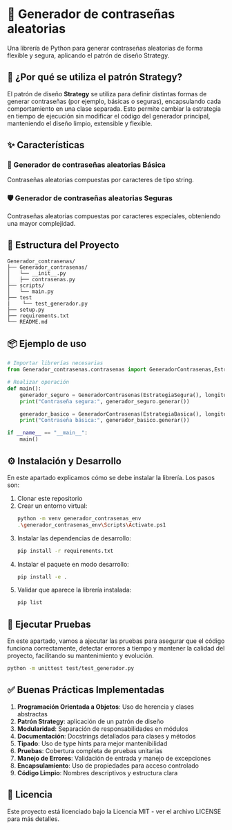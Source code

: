 # 🔐 Generador de contraseñas aleatorias

Una librería de Python para generar contraseñas aleatorias de forma flexible y segura, aplicando el patrón de diseño Strategy.

## 🧩 ¿Por qué se utiliza el patrón Strategy?

El patrón de diseño **Strategy** se utiliza para definir distintas formas de generar contraseñas (por ejemplo, básicas o seguras), encapsulando cada comportamiento en una clase separada. Esto permite cambiar la estrategia en tiempo de ejecución sin modificar el código del generador principal, manteniendo el diseño limpio, extensible y flexible.

## ✨ Características

### 🔑 Generador de contraseñas aleatorias Básica

Contraseñas aleatorias compuestas por caracteres de tipo string.

### 🛡 Generador de contraseñas aleatorias Seguras

Contraseñas aleatorias compuestas por caracteres especiales, obteniendo
una mayor complejidad. 

## 📁 Estructura del Proyecto
```
Generador_contrasenas/
├── Generador_contrasenas/
│   └── __init__.py
│   ├── contrasenas.py
├── scripts/
│   └── main.py
├── test
|    └── test_generador.py
├── setup.py
├── requirements.txt
└── README.md
```

## 📦 Ejemplo de uso

```python
# Importar librerías necesarias
from Generador_contrasenas.contrasenas import GeneradorContrasenas,EstrategiaBasica,EstrategiaSegura

# Realizar operación
def main():
    generador_seguro = GeneradorContrasenas(EstrategiaSegura(), longitud=16)
    print("Contraseña segura:", generador_seguro.generar())

    generador_basico = GeneradorContrasenas(EstrategiaBasica(), longitud=10)
    print("Contraseña básica:", generador_basico.generar())

if __name__ == "__main__":
    main()
```

## ⚙️ Instalación y Desarrollo

En este apartado explicamos cómo se debe instalar la librería. Los pasos son:

1. Clonar este repositorio
2. Crear un entorno virtual:
   ```bash
   python -m venv generador_contrasenas_env
   .\generador_contrasenas_env\Scripts\Activate.ps1 
   ```
3. Instalar las dependencias de desarrollo:
   ```bash
   pip install -r requirements.txt
   ```
4. Instalar el paquete en modo desarrollo:
   ```bash
   pip install -e .
   ```
 5. Validar que aparece la librería instalada:
    ```bash
    pip list
    ```  

## 🧪 Ejecutar Pruebas

En este apartado, vamos a ajecutar las pruebas para asegurar que el código funciona correctamente, detectar errores a tiempo y mantener la calidad del proyecto, facilitando su mantenimiento y evolución.
```bash
python -m unittest test/test_generador.py
```

## ✅ Buenas Prácticas Implementadas

1. **Programación Orientada a Objetos**: Uso de herencia y clases abstractas
2. **Patrón Strategy**: aplicación de un patrón de diseño
3. **Modularidad**: Separación de responsabilidades en módulos
4. **Documentación**: Docstrings detallados para clases y métodos
5. **Tipado**: Uso de type hints para mejor mantenibilidad
6. **Pruebas**: Cobertura completa de pruebas unitarias
7. **Manejo de Errores**: Validación de entrada y manejo de excepciones
8. **Encapsulamiento**: Uso de propiedades para acceso controlado
9. **Código Limpio**: Nombres descriptivos y estructura clara

## 📄 Licencia

Este proyecto está licenciado bajo la Licencia MIT - ver el archivo LICENSE para más detalles.
